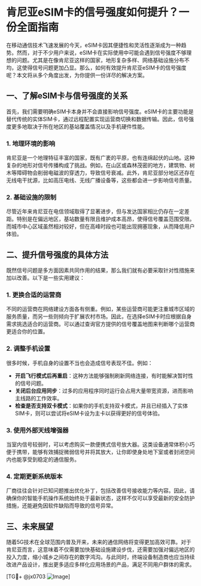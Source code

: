# 肯尼亚eSIM卡的信号强度如何提升？一份全面指南

在移动通信技术飞速发展的今天，eSIM卡因其便捷性和灵活性逐渐成为一种趋势。然而，对于不少用户来说，eSIM卡在实际使用中可能会遇到信号强度不够理想的问题。尤其是在像肯尼亚这样的国家，地形复杂多样、网络基础设施分布不均，这使得信号问题更加凸显。那么，如何有效提升肯尼亚eSIM卡的信号强度呢？本文将从多个角度出发，为你提供一份详尽的解决方案。

## 一、了解eSIM卡与信号强度的关系

首先，我们需要明确eSIM卡本身并不会直接影响信号强度。eSIM卡的主要功能是替代传统的实体SIM卡，通过远程配置实现运营商切换和数据传输。因此，信号强度更多地取决于所在地区的基站覆盖情况以及手机硬件性能。

### 1. 地理环境的影响
肯尼亚是一个地理特征丰富的国家，既有广袤的平原，也有连绵起伏的山地。这种复杂的地形对信号传播构成了挑战。例如，在山区或森林茂密的地方，建筑物、树木等障碍物会削弱电磁波的穿透力，导致信号衰减。此外，肯尼亚部分地区还存在无线电干扰源，比如高压电线、无线广播设备等，这些都会进一步影响信号质量。

### 2. 基础设施的限制
尽管近年来肯尼亚在电信领域取得了显著进步，但与发达国家相比仍存在一定差距。特别是在偏远地区，基站数量有限且维护成本高昂，使得信号覆盖范围受限。而城市中心区域虽然相对较好，但在高峰时段也可能出现拥塞现象，从而降低用户体验。

## 二、提升信号强度的具体方法

既然信号问题是多方面因素共同作用的结果，那么我们就有必要采取针对性措施来加以改善。以下是一些实用建议：

### 1. 更换合适的运营商
不同的运营商在网络建设方面各有侧重。例如，某些运营商可能更注重城市区域的服务质量，而另一些则倾向于扩展农村市场。因此，在选择eSIM卡时应根据自身需求挑选适合的运营商。可以通过查询官方提供的信号覆盖地图来判断哪个运营商更适合你的位置。

### 2. 调整手机设置
很多时候，手机自身的设置不当也会造成信号表现不佳。例如：
- **开启飞行模式后再重启**：这种方法能够强制刷新网络连接，有时能解决暂时性的信号问题。
- **关闭后台应用同步**：过多的应用程序同时运行会占用大量带宽资源，进而影响主线路的工作效率。
- **检查是否支持双卡模式**：如果你的手机支持双卡模式，并且已经插入了实体SIM卡，则可以尝试将eSIM卡设为主卡以获得更好的信号体验。

### 3. 使用外部天线增强器
当室内信号较弱时，可以考虑购买一款便携式信号放大器。这类设备通常体积小巧便于携带，能够有效捕捉微弱信号并将其放大，让你即使身处地下室或者封闭空间内也能享受到稳定的通信服务。

### 4. 定期更新系统版本
厂商往往会针对已知问题推出优化补丁，包括改善信号接收能力等内容。因此，请确保你的智能手机操作系统始终处于最新状态，这样不仅可以享受最新的安全防护措施，还能避免因软件缺陷而导致的信号异常。

## 三、未来展望

随着5G技术在全球范围内普及开来，未来的通信网络将变得更加高效可靠。对于肯尼亚而言，这意味着不仅需要加快基础设施建设步伐，还需要加强对偏远地区的投入力度，缩小城乡之间存在的数字鸿沟。与此同时，终端设备制造商也应当持续改进产品设计，推出更多适应多样化应用场景的产品，满足不同用户群体的需求。

[TG💪+ @jx0703 ![Image](https://github.com/user-attachments/assets/dbca1d08-cadb-493c-b0ec-ad6f7a83f270)]